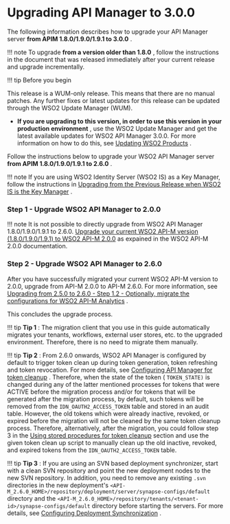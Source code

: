 # Upgrading API Manager to 3.0.0

The following information describes how to upgrade your API Manager server **from APIM 1.8.0/1.9.0/1.9.1 to 3.0.0** .

!!! note
To upgrade **from a version older than 1.8.0** , follow the instructions in the document that was released immediately after your current release and upgrade incrementally.

!!! tip
Before you begin

This release is a WUM-only release. This means that there are no manual patches. Any further fixes or latest updates for this release can be updated through the WSO2 Update Manager (WUM).

-   **If you are upgrading to this version, in order to use this version in your production environment** , use the WSO2 Update Manager and get the latest available updates for WSO2 API Manager 3.0.0. For more information on how to do this, see [Updating WSO2 Products](https://docs.wso2.com/display/ADMIN44x/Getting+Started+with+WUM) .

Follow the instructions below to upgrade your WSO2 API Manager server **from APIM 1.8.0/1.9.0/1.9.1 to 2.6.0** .

!!! note
If you are using WSO2 Identity Server (WSO2 IS) as a Key Manager, follow the instructions in [Upgrading from the Previous Release when WSO2 IS is the Key Manager](https://docs.wso2.com/display/AM260/Upgrading+from+the+Previous+Release+when+WSO2+IS+is+the+Key+Manager#8910) .
### Step 1 - Upgrade WSO2 API Manager to 2.0.0

!!! note
It is not possible to directly upgrade from WSO2 API Manager 1.8.0/1.9.0/1.9.1 to 2.6.0.
[Upgrade your current WSO2 API-M version (1.8.0/1.9.0/1.9.1) to WSO2 API-M 2.0.0](https://docs.wso2.com/display/AM200/Upgrading+from+the+Previous+Release) as expained in the WSO2 API-M 2.0.0 documentation.

### Step 2 - Upgrade WSO2 API Manager to 2.6.0

After you have successfully migrated your current WSO2 API-M version to 2.0.0, upgrade from API-M 2.0.0 to API-M 2.6.0. For more information, see [Upgrading from 2.5.0 to 2.6.0 - Step 1.2 - Optionally, migrate the configurations for WSO2 API-M Analytics](https://docs.wso2.com/display/AM260/Upgrading+from+the+Previous+Release#250) .

This concludes the upgrade process.

!!! tip
**Tip 1** : The migration client that you use in this guide automatically migrates your tenants, workflows, external user stores, etc. to the upgraded environment. Therefore, there is no need to migrate them manually.

!!! tip
**Tip 2** : From 2.6.0 onwards, WSO2 API Manager is configured by default to trigger token clean up during token generation, token refreshing and token revocation. For more details, see [Configuring API Manager for token cleanup](https://docs.wso2.com/display/AM260/Removing+Unused+Tokens+from+the+Database#RemovingUnusedTokensfromtheDatabase-ConfiguringAPIManagerfortokencleanup) . Therefore, when the state of the token ( `TOKEN_STATE)` is changed during any of the latter mentioned processes for tokens that were ACTIVE before the migration process and/or for tokens that will be generated after the migration process, by default, such tokens will be removed from the `IDN_OAUTH2_ACCESS_TOKEN` table and stored in an audit table. However, the old tokens which were already inactive, revoked, or expired before the migration will not be cleaned by the same token cleanup process. Therefore, alternatively, after the migration, you could follow step 3 in the [Using stored procedures for token cleanup](https://docs.wso2.com/display/AM260/Removing+Unused+Tokens+from+the+Database#RemovingUnusedTokensfromtheDatabase-Usingstoredproceduresfortokencleanup) section and use the given token clean up script to manually clean up the old inactive, revoked, and expired tokens from the `IDN_OAUTH2_ACCESS_TOKEN` table.

!!! tip
**Tip 3** : If you are using an SVN based deployment synchronizer, start with a clean SVN repository and point the new deployment nodes to the new SVN repository. In addition, you need to remove any existing `.svn` directories in the new deployment's `<API-M_2.6.0_HOME>/repository/deployment/server/synapse-configs/default` directory and the `<API-M_2.6.0_HOME>/repository/tenants/<tenant-id>/synapse-configs/default` directory before starting the servers. For more details, see [Configuring Deployment Synchronization](https://docs.wso2.com/display/CLUSTER44x/Configuring+SVN-Based+Deployment+Synchronizer) .



